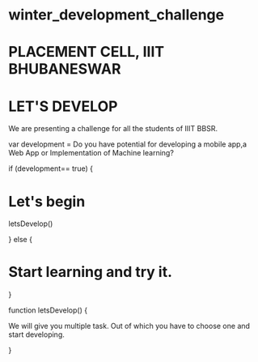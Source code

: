 # winter_development_challenge 

# PLACEMENT CELL, IIIT BHUBANESWAR
# LET'S DEVELOP
We are presenting a challenge for all the students of IIIT BBSR.

var development = Do you have potential for developing a mobile app,a Web App or Implementation of Machine learning?

if (development== true) {

# Let's begin

  letsDevelop()
  
 } else {
 
# Start learning and try it.
 
 }


function letsDevelop() {

  We will give you multiple task. Out of which you have to choose one and start developing.

}
